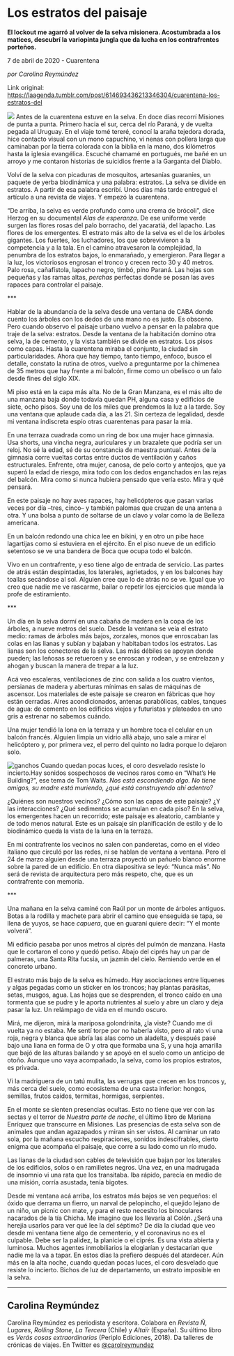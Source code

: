 # Los estratos del paisaje

**El lockout me agarró al volver de la selva misionera. Acostumbrada a los matices, descubrí la variopinta jungla que da lucha en los contrafrentes porteños.**

7 de abril de 2020 - Cuarentena

_por Carolina Reymúndez_

Link original: https://laagenda.tumblr.com/post/614693436213346304/cuarentena-los-estratos-del

![](https://64.media.tumblr.com/cef1a87db6295e73847e85daf8e7a32e/955160e84377012f-a5/s500x750/6b646eadb6905b712a834ec06c5704c1191a9126.jpg)
Antes de la cuarentena estuve en la selva. En doce días recorrí Misiones de punta a punta. Primero hacia el sur, cerca del río Paraná, y de vuelta pegada al Uruguay. En el viaje tomé tereré, conocí la araña tejedora dorada, hice contacto visual con un mono capuchino, vi nenas con pollera larga que caminaban por la tierra colorada con la biblia en la mano, dos kilómetros hasta la iglesia evangélica. Escuché chamamé en portugués, me bañé en un arroyo y me contaron historias de suicidios frente a la Garganta del Diablo. 

Volví de la selva con picaduras de mosquitos, artesanías guaraníes, un paquete de yerba biodinámica y una palabra: estratos. La selva se divide en estratos. A partir de esa palabra escribí. Unos días más tarde entregué el artículo a una revista de viajes. Y empezó la cuarentena. 

“De arriba, la selva es verde profundo como una crema de brócoli”, dice Herzog en su documental *Alas de esperanza*. De ese uniforme verde surgen las flores rosas del palo borracho, del yacaratiá, del lapacho. Las flores de los emergentes. El estrato más alto de la selva es el de los árboles gigantes. Los fuertes, los luchadores, los que sobrevivieron a la competencia y a la tala. En el camino atravesaron la complejidad, la penumbra de los estratos bajos, lo enmarañado, y emergieron. Para llegar a la luz, los victoriosos engrosan el tronco y crecen recto 30 y 40 metros. Palo rosa, cañafístola, lapacho negro, timbó, pino Paraná. Las hojas son pequeñas y las ramas altas, *perchas* perfectas donde se posan las aves rapaces para controlar el paisaje. 

\*\*\*

Hablar de la abundancia de la selva desde una ventana de CABA donde cuento los árboles con los dedos de una mano no es justo. Es obsceno. Pero cuando observo el paisaje urbano vuelvo a pensar en la palabra que traje de la selva: estratos.
Desde la ventana de la habitación domino otra selva, la de cemento, y la vista también se divide en estratos. Los pisos como capas. Hasta la cuarentena miraba el conjunto, la ciudad sin particularidades. Ahora que hay tiempo, tanto tiempo, enfoco, busco el detalle, constato la rutina de otros, vuelvo a preguntarme por la chimenea de 35 metros que hay frente a mi balcón, firme como un obelisco o un falo desde fines del siglo XIX. 

Mi piso está en la capa más alta. No de la Gran Manzana, es el más alto de una manzana baja donde todavía quedan PH, alguna casa y edificios de siete, ocho pisos. Soy una de los miles que prendemos la luz a la tarde. Soy una ventana que aplaude cada día, a las 21. Sin certeza de legalidad, desde mi ventana indiscreta espío otras cuarentenas para pasar la mía. 

En una terraza cuadrada como un ring de box una mujer hace gimnasia. Usa shorts, una vincha negra, auriculares y un brazalete que podría ser un reloj. No sé la edad, sé de su constancia de maestra puntual. Antes de la gimnasia corre vueltas cortas entre ductos de ventilación y caños estructurales. Enfrente, otra mujer, canosa, de pelo corto y anteojos, que ya superó la edad de riesgo, mira todo con los dedos enganchados en las rejas del balcón. Mira como si nunca hubiera pensado que vería esto. Mira y qué pensará.

En este paisaje no hay aves rapaces, hay helicópteros que pasan varias veces por día –tres, cinco– y también palomas que cruzan de una antena a otra. Y una bolsa a punto de soltarse de un clavo y volar como la de Belleza americana. 

En un balcón redondo una chica lee en bikini, y en otro un pibe hace lagartijas como si estuviera en el ejército. En el piso nueve de un edificio setentoso se ve una bandera de Boca que ocupa todo el balcón. 

Vivo en un contrafrente, y eso tiene algo de entrada de servicio. Las partes de atrás están despintadas, los laterales, agrietados, y en los balcones hay toallas secándose al sol. Alguien cree que lo de atrás no se ve. Igual que yo creo que nadie me ve rascarme, bailar o repetir los ejercicios que manda la profe de estiramiento.

\*\*\*

Un día en la selva dormí en una cabaña de madera en la copa de los árboles, a nueve metros del suelo. Desde la ventana se veía el estrato medio: ramas de árboles más bajos, zorzales, monos que enroscaban las colas en las lianas y subían y bajaban y habitaban todos los estratos. Las lianas son los conectores de la selva. Las más débiles se apoyan donde pueden; las leñosas se retuercen y se enroscan y rodean, y se entrelazan y ahogan y buscan la manera de trepar a la luz. 

Acá veo escaleras, ventilaciones de zinc con salida a los cuatro vientos, persianas de madera y aberturas mínimas en salas de máquinas de ascensor. Los materiales de este paisaje se crearon en fábricas que hoy están cerradas. Aires acondicionados, antenas parabólicas, cables, tanques de agua: de cemento en los edificios viejos y futuristas y plateados en uno gris a estrenar no sabemos cuándo. 

Una mujer tendió la lona en la terraza y un hombre toca el celular en un balcón francés. Alguien limpia un vidrio allá abajo, uno sale a mirar el helicóptero y, por primera vez, el perro del quinto no ladra porque lo dejaron solo. 

![ganchos](https://64.media.tumblr.com/cef1a87db6295e73847e85daf8e7a32e/955160e84377012f-a5/s500x750/6b646eadb6905b712a834ec06c5704c1191a9126.jpg) Cuando quedan pocas luces, el coro desvelado resiste lo incierto.Hay sonidos sospechosos de vecinos raros como en “What’s He Building?”, ese tema de Tom Waits. *Nos está escondiendo algo. No tiene amigos, su madre está muriendo, ¿qué está construyendo ahí adentro?* 

¿Quiénes son nuestros vecinos? ¿Cómo son las capas de este paisaje? ¿Y las interacciones? ¿Qué sedimentos se acumulan en cada piso? En la selva, los emergentes hacen un recorrido; este paisaje es aleatorio, cambiante y de todo menos natural. Este es un paisaje sin planificación de estilo y de lo biodinámico queda la vista de la luna en la terraza. 

En mi contrafrente los vecinos no salen con panderetas, como en el video italiano que circuló por las redes, ni se hablan de ventana a ventana. Pero el 24 de marzo alguien desde una terraza proyectó un pañuelo blanco enorme sobre la pared de un edificio. En otra diapositiva se leyó: “Nunca más”. No será de revista de arquitectura pero más respeto, che, que es un contrafrente con memoria. 

\*\*\*

Una mañana en la selva caminé con Raúl por un monte de árboles antiguos. Botas a la rodilla y machete para abrir el camino que enseguida se tapa, se llena de yuyos, se hace *capuera*, que en guaraní quiere decir: “Y el monte volverá”.

Mi edificio pasaba por unos metros al ciprés del pulmón de manzana. Hasta que le cortaron el cono y quedó petiso. Abajo del ciprés hay un par de palmeras, una Santa Rita fucsia, un jazmín del cielo. Remiendo verde en el concreto urbano. 

El estrato más bajo de la selva es húmedo. Hay asociaciones entre líquenes y algas pegadas como un sticker en los troncos; hay plantas parásitas, setas, musgos, agua. Las hojas que se desprenden, el tronco caído en una tormenta que se pudre y le aporta nutrientes al suelo y abre un claro y deja pasar la luz. Un relámpago de vida en el mundo oscuro. 

Mirá, me dijeron, mirá la mariposa golondrinita, ¿la viste? Cuando me di vuelta ya no estaba. Me sentí torpe por no haberla visto, pero al rato vi una roja, negra y blanca que abría las alas como un aladelta, y después pasé bajo una liana en forma de O y otra que formaba una S, y una hoja amarilla que bajó de las alturas bailando y se apoyó en el suelo como un anticipo de otoño. Aunque uno vaya acompañado, la selva, como los propios estratos, es privada.

Vi la madriguera de un tatú mulita, las verrugas que crecen en los troncos y, más cerca del suelo, como ecosistema de una casta inferior: hongos, semillas, frutos caídos, termitas, hormigas, serpientes.

En el monte se sienten presencias ocultas. Esto no tiene que ver con las sectas y el terror de *Nuestra parte de noche*, el último libro de Mariana Enríquez que transcurre en Misiones. Las presencias de esta selva son de animales que andan agazapados y miran sin ser vistos. Al caminar un rato sola, por la mañana escucho respiraciones, sonidos indescifrables, cierto enigma que acompaña el paisaje, que corre a su lado como un río mudo. 

Las lianas de la ciudad son cables de televisión que bajan por los laterales de los edificios, solos o en ramilletes negros. Una vez, en una madrugada de insomnio vi una rata que los transitaba. Iba rápido, parecía en medio de una misión, corría asustada, tenía bigotes. 

Desde mi ventana acá arriba, los estratos más bajos se ven pequeños: el óxido que derrama un fierro, un narval de pelopincho, el quejido lejano de un niño, un picnic con mate, y para el resto necesito los binoculares nacarados de la tía Chicha. Me imagino que los llevaría al Colón. ¿Será una herejía usarlos para ver qué lee la del séptimo?
De día la ciudad que veo desde mi ventana tiene algo de cementerio, y el coronavirus no es el culpable. Debe ser la palidez, la planicie o el ciprés. Es una vista abierta y luminosa. Muchos agentes inmobiliarios la elogiarían y destacarían que nadie me la va a tapar. En estos días la prefiero después del atardecer. Aún más en la alta noche, cuando quedan pocas luces, el coro desvelado que resiste lo incierto. Bichos de luz de departamento, un estrato imposible en la selva. 

  




---

Carolina Reymúndez
------------------

 Carolina Reymúndez es periodista y escritora. Colabora en *Revista Ñ*, *Lugares*, *Rolling Stone*, *La Tercera* (Chile) y *Altaïr* (España). Su último libro es *Verás cosas extraordinarias* (Periplo Ediciones, 2018). Da talleres de crónicas de viajes. En Twitter es [@carolreymundez](https://twitter.com/carolreymundez) 

